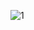 ![1](https://user-images.githubusercontent.com/81034032/192158388-addb3748-96ab-405a-9353-8ef8963af1da.jpg)
